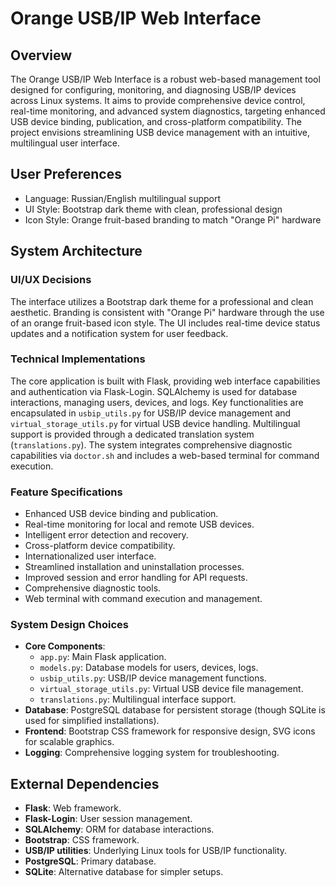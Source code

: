 # Orange USB/IP Web Interface

## Overview
The Orange USB/IP Web Interface is a robust web-based management tool designed for configuring, monitoring, and diagnosing USB/IP devices across Linux systems. It aims to provide comprehensive device control, real-time monitoring, and advanced system diagnostics, targeting enhanced USB device binding, publication, and cross-platform compatibility. The project envisions streamlining USB device management with an intuitive, multilingual user interface.

## User Preferences
- Language: Russian/English multilingual support
- UI Style: Bootstrap dark theme with clean, professional design
- Icon Style: Orange fruit-based branding to match "Orange Pi" hardware

## System Architecture

### UI/UX Decisions
The interface utilizes a Bootstrap dark theme for a professional and clean aesthetic. Branding is consistent with "Orange Pi" hardware through the use of an orange fruit-based icon style. The UI includes real-time device status updates and a notification system for user feedback.

### Technical Implementations
The core application is built with Flask, providing web interface capabilities and authentication via Flask-Login. SQLAlchemy is used for database interactions, managing users, devices, and logs. Key functionalities are encapsulated in `usbip_utils.py` for USB/IP device management and `virtual_storage_utils.py` for virtual USB device handling. Multilingual support is provided through a dedicated translation system (`translations.py`). The system integrates comprehensive diagnostic capabilities via `doctor.sh` and includes a web-based terminal for command execution.

### Feature Specifications
- Enhanced USB device binding and publication.
- Real-time monitoring for local and remote USB devices.
- Intelligent error detection and recovery.
- Cross-platform device compatibility.
- Internationalized user interface.
- Streamlined installation and uninstallation processes.
- Improved session and error handling for API requests.
- Comprehensive diagnostic tools.
- Web terminal with command execution and management.

### System Design Choices
- **Core Components**:
    - `app.py`: Main Flask application.
    - `models.py`: Database models for users, devices, logs.
    - `usbip_utils.py`: USB/IP device management functions.
    - `virtual_storage_utils.py`: Virtual USB device file management.
    - `translations.py`: Multilingual interface support.
- **Database**: PostgreSQL database for persistent storage (though SQLite is used for simplified installations).
- **Frontend**: Bootstrap CSS framework for responsive design, SVG icons for scalable graphics.
- **Logging**: Comprehensive logging system for troubleshooting.

## External Dependencies
- **Flask**: Web framework.
- **Flask-Login**: User session management.
- **SQLAlchemy**: ORM for database interactions.
- **Bootstrap**: CSS framework.
- **USB/IP utilities**: Underlying Linux tools for USB/IP functionality.
- **PostgreSQL**: Primary database.
- **SQLite**: Alternative database for simpler setups.